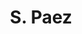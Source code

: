 ---
# Display name
title: S. Paez

# Name pronunciation (optional)
name_pronunciation: ''

# Full name (for SEO)
first_name: Santiago
last_name: Paez Avendaño

# Status emoji
status:
  icon: 

# Is this the primary user of the site?
superuser: True

# Highlight the author in author lists? (true/false)
highlight_name: true
---